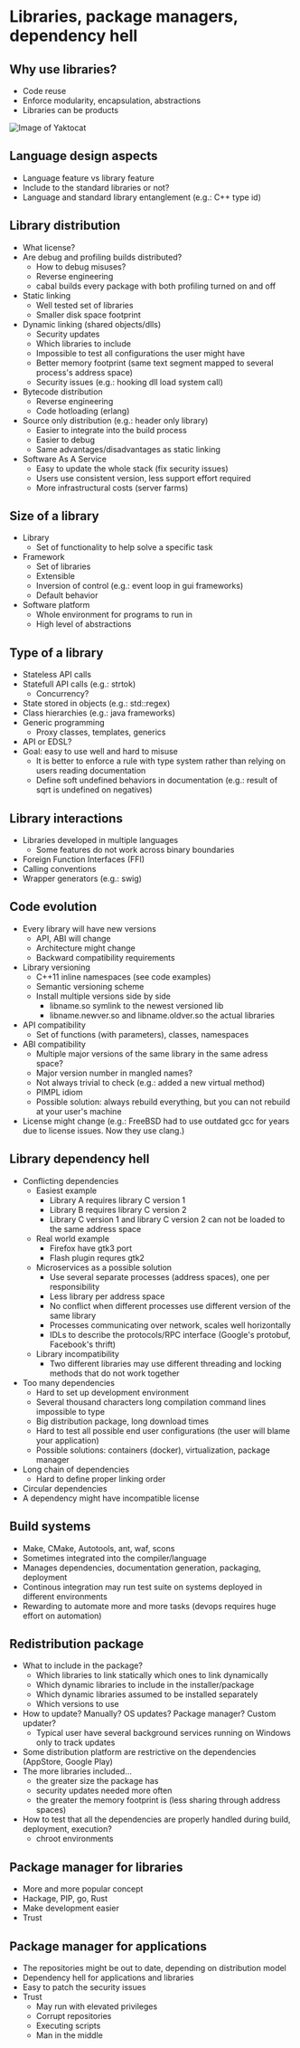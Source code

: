 # Libraries, package managers, dependency hell

## Why use libraries?
* Code reuse
* Enforce modularity, encapsulation, abstractions
* Libraries can be products

![Image of Yaktocat](http://imgs.xkcd.com/comics/python.png)

## Language design aspects
* Language feature vs library feature
* Include to the standard libraries or not?
* Language and standard library entanglement (e.g.: C++ type id)

## Library distribution
* What license?
* Are debug and profiling builds distributed?
  * How to debug misuses?
  * Reverse engineering
  * cabal builds every package with both profiling turned on and off
* Static linking
  * Well tested set of libraries
  * Smaller disk space footprint
* Dynamic linking (shared objects/dlls)
  * Security updates
  * Which libraries to include
  * Impossible to test all configurations the user might have
  * Better memory footprint (same text segment mapped to several process's address space)
  * Security issues (e.g.: hooking dll load system call)
* Bytecode distribution
  * Reverse engineering
  * Code hotloading (erlang)
* Source only distribution (e.g.: header only library)
  * Easier to integrate into the build process
  * Easier to debug
  * Same advantages/disadvantages as static linking
* Software As A Service
  * Easy to update the whole stack (fix security issues)
  * Users use consistent version, less support effort required
  * More infrastructural costs (server farms)

## Size of a library
* Library
  * Set of functionality to help solve a specific task
* Framework
  * Set of libraries
  * Extensible
  * Inversion of control (e.g.: event loop in gui frameworks)
  * Default behavior
* Software platform
  * Whole environment for programs to run in
  * High level of abstractions

## Type of a library
* Stateless API calls
* Statefull API calls (e.g.: strtok)
  * Concurrency?
* State stored in objects (e.g.: std::regex)
* Class hierarchies (e.g.: java frameworks)
* Generic programming
  * Proxy classes, templates, generics
* API or EDSL?
* Goal: easy to use well and hard to misuse
  * It is better to enforce a rule with type system rather than relying on users reading documentation
  * Define soft undefined behaviors in documentation (e.g.: result of sqrt is undefined on negatives)

## Library interactions
* Libraries developed in multiple languages
  * Some features do not work across binary boundaries
* Foreign Function Interfaces (FFI)
* Calling conventions
* Wrapper generators (e.g.: swig)

## Code evolution
* Every library will have new versions
  * API, ABI will change
  * Architecture might change
  * Backward compatibility requirements
* Library versioning
  * C++11 inline namespaces (see code examples)
  * Semantic versioning scheme
  * Install multiple versions side by side
    * libname.so symlink to the newest versioned lib
    * libname.newver.so and libname.oldver.so the actual libraries
* API compatibility
  * Set of functions (with parameters), classes, namespaces
* ABI compatibility
  * Multiple major versions of the same library in the same adress space?
  * Major version number in mangled names?
  * Not always trivial to check (e.g.: added a new virtual method)
  * PIMPL idiom
  * Possible solution: always rebuild everything, but you can not rebuild at your user's machine
* License might change (e.g.: FreeBSD had to use outdated gcc for years due to license issues. Now they use clang.)

## Library dependency hell
* Conflicting dependencies
  * Easiest example
    * Library A requires library C version 1
    * Library B requires library C version 2
    * Library C version 1 and library C version 2 can not be loaded to the same address space
  * Real world example
    * Firefox have gtk3 port
    * Flash plugin requres gtk2
  * Microservices as a possible solution
    * Use several separate processes (address spaces), one per responsibility
    * Less library per address space
    * No conflict when different processes use different version of the same library
    * Processes communicating over network, scales well horizontally 
    * IDLs to describe the protocols/RPC interface (Google's protobuf, Facebook's thrift)
  * Library incompatibility
    * Two different libraries may use different threading and locking methods that do not work together
* Too many dependencies
  * Hard to set up development environment
  * Several thousand characters long compilation command lines impossible to type
  * Big distribution package, long download times
  * Hard to test all possible end user configurations (the user will blame your application)
  * Possible solutions: containers (docker), virtualization, package manager
* Long chain of dependencies
  * Hard to define proper linking order
* Circular dependencies
* A dependency might have incompatible license

## Build systems
* Make, CMake, Autotools, ant, waf, scons
* Sometimes integrated into the compiler/language
* Manages dependencies, documentation generation, packaging, deployment
* Continous integration may run test suite on systems deployed in different environments
* Rewarding to automate more and more tasks (devops requires huge effort on automation)

## Redistribution package
* What to include in the package?
  * Which libraries to link statically which ones to link dynamically
  * Which dynamic libraries to include in the installer/package
  * Which dynamic libraries assumed to be installed separately
  * Which versions to use
* How to update? Manually? OS updates? Package manager? Custom updater?
  * Typical user have several background services running on Windows only to track updates
* Some distribution platform are restrictive on the dependencies (AppStore, Google Play)
* The more libraries included...
  * the greater size the package has
  * security updates needed more often
  * the greater the memory footprint is (less sharing through address spaces)
* How to test that all the dependencies are properly handled during build, deployment, execution?
  * chroot environments

## Package manager for libraries
* More and more popular concept
* Hackage, PIP, go, Rust
* Make development easier
* Trust

## Package manager for applications
* The repositories might be out to date, depending on distribution model
* Dependency hell for applications and libraries
* Easy to patch the security issues
* Trust
  * May run with elevated privileges
  * Corrupt repositories
  * Executing scripts
  * Man in the middle
